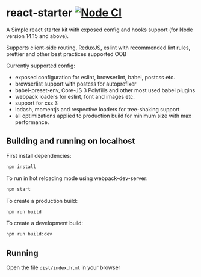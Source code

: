 # react-starter [![Node CI](https://github.com/amazingrv/react-starter/actions/workflows/nodejs.yml/badge.svg)](https://github.com/amazingrv/react-starter/actions/workflows/nodejs.yml)

A Simple react starter kit with exposed config and hooks support (for Node version 14.15 and above).

Supports client-side routing, ReduxJS, eslint with recommended lint rules, prettier and other best practices supported OOB

Currently supported config:

- exposed configuration for eslint, browserlint, babel, postcss etc.
- browserlist support with postcss for autoprefixer
- babel-preset-env, Core-JS 3 Polyfills and other most used babel plugins
- webpack loaders for eslint, font and images etc.
- support for css 3
- lodash, momentjs and respective loaders for tree-shaking support
- all optimizations applied to production build for minimum size with max performance.

## Building and running on localhost

First install dependencies:

```sh
npm install
```

To run in hot reloading mode using webpack-dev-server:

```sh
npm start
```

To create a production build:

```sh
npm run build
```

To create a development build:

```sh
npm run build:dev
```

## Running

Open the file `dist/index.html` in your browser

